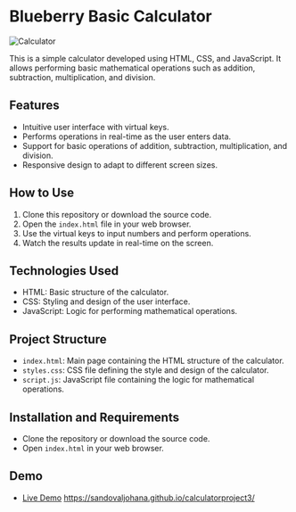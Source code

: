 # Blueberry Basic Calculator

![Calculator](https://github.com/Sandovaljohana/calculatorproject3/assets/149192818/f32c8530-8c33-4b9e-ba63-c62d11528733)


This is a simple calculator developed using HTML, CSS, and JavaScript. It allows performing basic mathematical operations such as addition, subtraction, multiplication, and division.

## Features

- Intuitive user interface with virtual keys.
- Performs operations in real-time as the user enters data.
- Support for basic operations of addition, subtraction, multiplication, and division.
- Responsive design to adapt to different screen sizes.

## How to Use

1. Clone this repository or download the source code.
2. Open the `index.html` file in your web browser.
3. Use the virtual keys to input numbers and perform operations.
4. Watch the results update in real-time on the screen.

## Technologies Used

- HTML: Basic structure of the calculator.
- CSS: Styling and design of the user interface.
- JavaScript: Logic for performing mathematical operations.

## Project Structure

- `index.html`: Main page containing the HTML structure of the calculator.
- `styles.css`: CSS file defining the style and design of the calculator.
- `script.js`: JavaScript file containing the logic for mathematical operations.
  
## Installation and Requirements

- Clone the repository or download the source code.
- Open `index.html` in your web browser.

## Demo

- [Live Demo](#) https://sandovaljohana.github.io/calculatorproject3/


